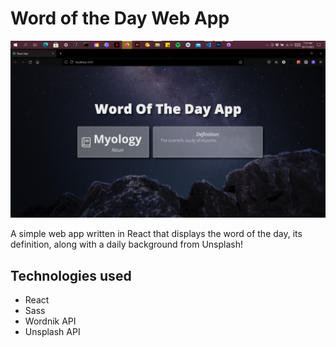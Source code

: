 # Word of the Day Web App
<img src="https://raw.githubusercontent.com/solidstatedrivee/Word-of-the-Day-App/master/src/images/GH-example.jpg?token=AEJUDOOQ7XWAIVQD7URIWLTBMQVZE"/>

A simple web app written in React that displays the word of the day, its definition, along with a daily background from Unsplash!


## Technologies used
* React
* Sass
* Wordnik API
* Unsplash API
